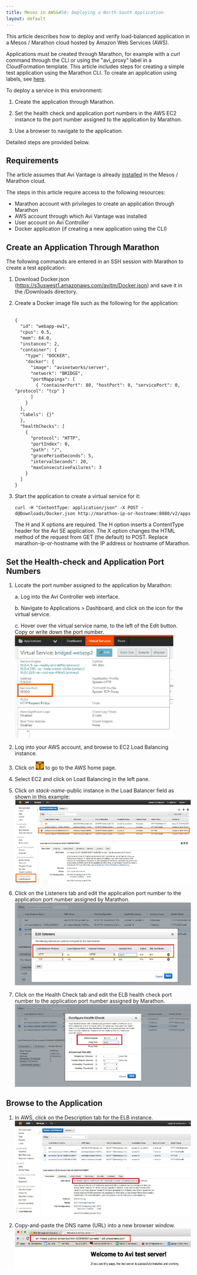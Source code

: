 ```yaml
---
title: Mesos in AWS&#58; Deploying a North-South Application
layout: default
---
```

This article describes how to deploy and verify load-balanced application in a Mesos / Marathon cloud hosted by Amazon Web Services (AWS).

Applications must be created through Marathon, for example with a *curl* command through the CLI or using the "avi_proxy" label in a CloudFormation template. This article includes steps for creating a simple test application using the Marathon CLI. To create an application using labels, see <a href="/docs/16.3/creating-applications-in-mesos-with-marathon-labels/">here</a>.

To deploy a service in this environment:
<ol> 
 <li> <p>Create the application through Marathon.</p> </li> 
 <li> <p>Set the health check and application port numbers in the AWS EC2 instance to the port number assigned to the application by Marathon.</p> </li> 
 <li> <p>Use a browser to navigate to the application.</p> </li> 
</ol> 

Detailed steps are provided below.

## Requirements

The article assumes that Avi Vantage is already <a href="/docs/16.3/installation-guides/installing-mesos-aws-using-the-vantage-cloudformation-template/">installed</a> in the Mesos / Marathon cloud.

The steps in this article require access to the following resources:

* Marathon account with privileges to create an application through Marathon 
* AWS account through which Avi Vantage was installed 
* User account on Avi Controller 
* Docker application (if creating a new application using the CLI)  

## Create an Application Through Marathon

The following commands are entered in an SSH session with Marathon to create a test application:
<ol> 
 <li> <p>Download Docker.json (<a href="https://s3uswest1.amazonaws.com/avitm/Docker.json">https://s3uswest1.amazonaws.com/avitm/Docker.json</a>) and save it in the /Downloads directory.</p> </li> 
 <li> <p>Create a Docker image file such as the following for the application:</p> <pre crayon="false" class="command-line language-bash" data-user="aviuser" data-host="avihost" data-output="1-100" white-space="pre"><code>
{
  "id": "webapp-ew1",
  "cpus": 0.5,
  "mem": 64.0,
  "instances": 2,
  "container": {
    "type": "DOCKER",
    "docker": {
      "image": "avinetworks/server",
      "network": "BRIDGE",
      "portMappings": [
        { "containerPort": 80, "hostPort": 0, "servicePort": 0, "protocol": "tcp" }
      ]
    }
  },
  "labels": {}"
  },
  "healthChecks": [
    {
      "protocol": "HTTP",
      "portIndex": 0,
      "path": "/",
      "gracePeriodSeconds": 5,
      "intervalSeconds": 20,
      "maxConsecutiveFailures": 3
    }
  ]
}
</code></pre> </li> 
 <li> Start the application to create a virtual service for it: <pre crayon="false" class="command-line language-bash" data-user="aviuser" data-host="avihost"><code>curl -H "Content­Type: application/json" -X POST -d@Downloads/Docker.json http://marathon-ip-or-hostname:8080/v2/apps</code></pre> <p> The H and X options are required. The H option inserts a Content­Type header for the Avi SE application. The X option changes the HTML method of the request from GET (the default) to POST. Replace marathon-ip-or-hostname with the IP address or hostname of Marathon. </p></li> 
</ol> 

## Set the Health-check and Application Port Numbers

<ol> 
 <li> <p>Locate the port number assigned to the application by Marathon:</p> <p>a. Log into the Avi Controller web interface.</p> <p>b. Navigate to Applications &gt; Dashboard, and click on the icon for the virtual service.</p> <p>c. Hover over the virtual service name, to the left of the Edit button. Copy or write down the port number. <a href="img/aws-mesos-vscreate0.jpg"><img src="img/aws-mesos-vscreate0.jpg" alt="aws-mesos-vscreate0" width="432" height="279" class="alignnone size-full wp-image-4613"></a></p> </li> 
 <li> <p>Log into your AWS account, and browse to EC2 Load Balancing instance.</p> </li> 
 <li> <p>Click on <span style="display:inline-block"><img src="img/aws-home-icon.jpg" alt="edit-icon" width="22" height="22" class="alignnone size-full wp-image-3558"></span> to go to the AWS home page.</p> </li> 
 <li> <p>Select EC2 and click on Load Balancing in the left pane.</p> </li> 
 <li> <p>Click on <em>stack-name</em>-public instance in the Load Balancer field as shown in this example: <a href="img/aws-mesos-vscreate.jpg"><img src="img/aws-mesos-vscreate.jpg" alt="aws-mesos-vscreate" width="528" height="228" class="alignnone size-full wp-image-4614"></a></p> </li> 
 <li> <p>Click on the Listeners tab and edit the application port number to the application port number assigned by Marathon. <a href="img/aws-mesos-vscreate2.jpg"><img src="img/aws-mesos-vscreate2.jpg" alt="aws-mesos-vscreate2" width="528" height="225" class="alignnone size-full wp-image-4616"></a></p> </li> 
 <li> <p>Click on the Health Check tab and edit the ELB health check port number to the application port number assigned by Marathon. <a href="img/aws-mesos-vscreate3.jpg"><img src="img/aws-mesos-vscreate3.jpg" alt="aws-mesos-vscreate3" width="528" height="225" class="alignnone size-full wp-image-4615"></a></p> </li> 
</ol> 

## Browse to the Application

<ol> 
 <li> <p>In AWS, click on the Description tab for the ELB instance. <a href="img/aws-mesos-vscreate4.jpg"><img src="img/aws-mesos-vscreate4.jpg" alt="aws-mesos-vscreate4" width="528" height="259" class="alignnone size-full wp-image-4617"></a></p> </li> 
 <li> <p>Copy-and-paste the DNS name (URL) into a new browser window. <a href="img/aws-mesos-vscreate5.jpg"><img src="img/aws-mesos-vscreate5.jpg" alt="aws-mesos-vscreate5" width="528" height="114" class="alignnone size-full wp-image-4618"></a></p> </li> 
</ol> 
